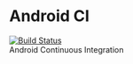 # Android CI
[![Build Status](https://travis-ci.org/giansalex/android-ci.svg?branch=master)](https://travis-ci.org/giansalex/android-ci)  
Android Continuous Integration 
